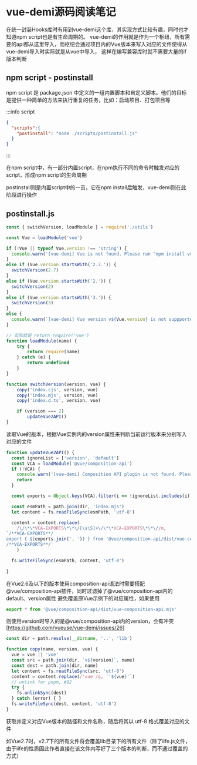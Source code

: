 # vue-demi源码阅读笔记

在统一封装Hooks库时有用到vue-demi这个库，其实现方式比较有趣，同时也才知道npm script也是有生命周期的。
vue-demi的作用就是作为一个枢纽，所有需要的api都从这里导入，而枢纽会通过项目内的Vue版本来写入对应的文件使得从vue-demi导入时实际就是从vue中导入，
这样在编写兼容库时就不需要大量的if版本判断

## npm script - postinstall

npm script 是 package.json 中定义的一组内置脚本和自定义脚本。他们的目标是提供一种简单的方法来执行重复的任务，比如：启动项目、打包项目等

:::info script
```json
{
  "scripts":{
    "postinstall": "node ./scripts/postinstall.js"
  }
}
```
:::

在npm script中，有一部分内置script，在npm执行不同的命令时触发对应的script，形成npm script的生命周期

postinstall则是内置script中的一员，它在npm install后触发，vue-demi则在此阶段进行操作

## postinstall.js

```javascript
const { switchVersion, loadModule } = require('./utils')

const Vue = loadModule('vue')

if (!Vue || typeof Vue.version !== 'string') {
  console.warn('[vue-demi] Vue is not found. Please run "npm install vue" to install.')
}
else if (Vue.version.startsWith('2.7.')) {
  switchVersion(2.7)
}
else if (Vue.version.startsWith('2.')) {
  switchVersion(2)
}
else if (Vue.version.startsWith('3.')) {
  switchVersion(3)
}
else {
  console.warn(`[vue-demi] Vue version v${Vue.version} is not suppported.`)
}

// 实际就是 return require('vue')
function loadModule(name) {
    try {
        return require(name)
    } catch (e) {
        return undefined
    }
}

function switchVersion(version, vue) {
    copy('index.cjs', version, vue)
    copy('index.mjs', version, vue)
    copy('index.d.ts', version, vue)

    if (version === 2)
        updateVue2API()
}
```

读取Vue的版本，根据Vue实例内的version属性来判断当前运行版本来分别写入对应的文件

```javascript
function updateVue2API() {
  const ignoreList = ['version', 'default']
  const VCA = loadModule('@vue/composition-api')
  if (!VCA) {
    console.warn('[vue-demi] Composition API plugin is not found. Please run "npm install @vue/composition-api" to install.')
    return
  }

  const exports = Object.keys(VCA).filter(i => !ignoreList.includes(i))

  const esmPath = path.join(dir, 'index.mjs')
  let content = fs.readFileSync(esmPath, 'utf-8')

  content = content.replace(
    /\/\*\*VCA-EXPORTS\*\*\/[\s\S]+\/\*\*VCA-EXPORTS\*\*\//m,
`/**VCA-EXPORTS**/
export { ${exports.join(', ')} } from '@vue/composition-api/dist/vue-composition-api.mjs'
/**VCA-EXPORTS**/`
    )

  fs.writeFileSync(esmPath, content, 'utf-8')
  
}
```

在Vue2.6及以下的版本使用composition-api语法时需要搭配@vue/composition-api插件，同时过滤掉了@vue/composition-api内的default、version属性
避免覆盖原Vue示例下的对应属性，如果使用

```javascript
export * from '@vue/composition-api/dist/vue-composition-api.mjs'
```

则使用version时导入的是@vue/composition-api内的version，会有冲突[https://github.com/vueuse/vue-demi/issues/26]

```javascript
const dir = path.resolve(__dirname, '..', 'lib')

function copy(name, version, vue) {
  vue = vue || 'vue'
  const src = path.join(dir, `v${version}`, name)
  const dest = path.join(dir, name)
  let content = fs.readFileSync(src, 'utf-8')
  content = content.replace(/'vue'/g, `'${vue}'`)
  // unlink for pnpm, #92
  try {
    fs.unlinkSync(dest)
  } catch (error) { }
  fs.writeFileSync(dest, content, 'utf-8')
}
```

获取并定义对应Vue版本的路径和文件名称，随后将其以 utf-8 格式覆盖对应的文件

如Vue2.7时，v2.7下的所有文件将会覆盖lib目录下的所有文件（除了iife.js文件，由于iife的性质因此作者直接在该文件内写好了三个版本的判断，而不通过覆盖的方式）


